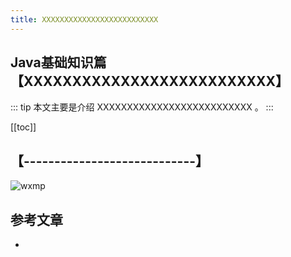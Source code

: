 ```yaml
---
title: XXXXXXXXXXXXXXXXXXXXXXXXXX
---
```


## Java基础知识篇【XXXXXXXXXXXXXXXXXXXXXXXXXX】

::: tip
本文主要是介绍 XXXXXXXXXXXXXXXXXXXXXXXXXX 。
:::

[[toc]]

## 【----------------------------】
<img class= "zoom-custom-imgs" :src="$withBase('/assets/img/java/jvm/intro-1.png')" alt="wxmp">



## 参考文章
* 